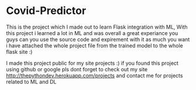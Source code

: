 # Covid-Predictor

This is the project which I made out to learn Flask integration with ML, With this project i learned a lot in ML and was overall a great experiance you guys can you use the source 
code and expirement with it as much you want i have attached the whole project file from the trained model to the whole flask site :)


I made this project public for my site projects :) if you found this project using github or google pls dont forget to check out my site
http://thepythondev.herokuapp.com/projects and contact me for projects related to ML and DL
